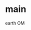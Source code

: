 # main
earth OM
<!DOCTPYE html>
<html lang"eg">
  <style>
  a:link {
      color:green;
      background-color:🟦;
      text-decoration:none;
      <style>
    <body>
  <head>
    url:https://static.vecteezy.com/system/resources/thumbnails/026/189/823/small_2x/captivating-urban-city-skyline-building-and-clouds-background-ai-generated-photo.jpg;
  <body>
<head>
:),
    
و




